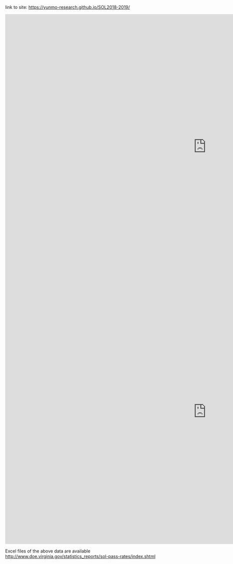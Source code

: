 
link to site: https://yunmo-research.github.io/SOL2018-2019/

<iframe src="https://public.tableau.com/shared/BJGYG2TSZ?:display_count=y&:origin=viz_share_link
amp;&:display_count=y&publish=yes&:origin=viz_share_link?:embed=y&amp;:display_count=yes&amp;publish=yes&amp;amp;:showVizHome=no" width="1290" height="850" scrolling="yes" class="iframe-class" frameborder="0"></iframe>

<iframe src="https://public.tableau.com/views/SOL2018-19/Dashboard2?:display_count=y&publish=yes&:toolbar=n&:origin=viz_share_link
amp;&:display_count=y&publish=yes&:origin=viz_share_link?:embed=y&amp;:display_count=yes&amp;publish=yes&amp;amp;:showVizHome=no" width="1290" height="850" scrolling="yes" class="iframe-class" frameborder="0"></iframe>


Excel files of the above data are available http://www.doe.virginia.gov/statistics_reports/sol-pass-rates/index.shtml
